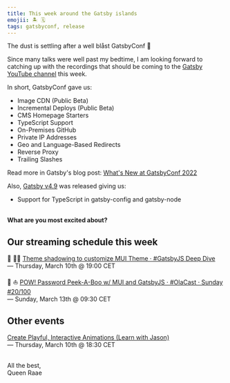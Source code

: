 ```yaml
---
title: This week around the Gatsby islands
emojii: 🏝 🗓
tags: gatsbyconf, release
---
```


The dust is settling after a well blåst GatsbyConf 🎉

Since many talks were well past my bedtime, I am looking forward to catching up with the recordings that should be coming to the [Gatsby YouTube channel](https://www.youtube.com/c/Gatsbyjs) this week.

In short, GatsbyConf gave us:

- Image CDN (Public Beta)
- Incremental Deploys (Public Beta)
- CMS Homepage Starters
- TypeScript Support
- On-Premises GitHub
- Private IP Addresses
- Geo and Language-Based Redirects
- Reverse Proxy
- Trailing Slashes

Read more in Gatsby's blog post: [What's New at GatsbyConf 2022](https://www.gatsbyjs.com/blog/whats-new-at-gatsbyconf-2022)

Also, [Gatsby v4.9](https://www.gatsbyjs.com/docs/reference/release-notes/v4.9/) was released giving us:

- Support for TypeScript in gatsby-config and gatsby-node

&nbsp;  
**What are you most excited about?**

## Our streaming schedule this week

🔴 🏴‍☠️ [Theme shadowing to customize MUI Theme · #GatsbyJS Deep Dive](https://youtu.be/kzUUoglO63k)  
— Thursday, March 10th @ 19:00 CET

🔴 ⛵ [POW! Password Peek-A-Boo w/ MUI and GatsbyJS · #OlaCast · Sunday #20/100](https://youtu.be/v00Uro6UQvY)  
— Sunday, March 13th @ 09:30 CET

## Other events

[Create Playful, Interactive Animations (Learn with Jason)](https://www.learnwithjason.dev/create-playful-interactive-animations)  
— Thursday, March 10th @ 18:30 CET

&nbsp;  
All the best,  
Queen Raae
